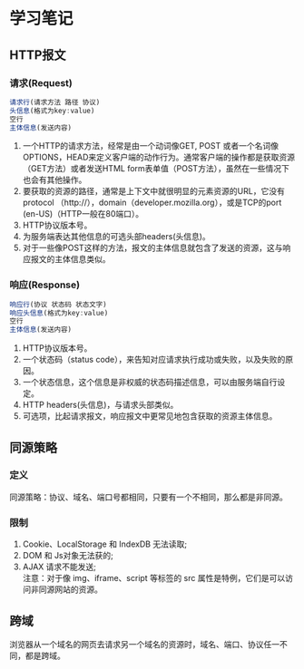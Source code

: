 # 学习笔记

## HTTP报文
### 请求(Request)
```javascript
请求行(请求方法 路径 协议)
头信息(格式为key:value)
空行
主体信息(发送内容)

```
1. 一个HTTP的请求方法，经常是由一个动词像GET, POST 或者一个名词像OPTIONS，HEAD来定义客户端的动作行为。通常客户端的操作都是获取资源（GET方法）或者发送HTML form表单值（POST方法），虽然在一些情况下也会有其他操作。
2. 要获取的资源的路径，通常是上下文中就很明显的元素资源的URL，它没有protocol （http://），domain（developer.mozilla.org），或是TCP的port (en-US)（HTTP一般在80端口）。
3. HTTP协议版本号。
4. 为服务端表达其他信息的可选头部headers(头信息)。
5. 对于一些像POST这样的方法，报文的主体信息就包含了发送的资源，这与响应报文的主体信息类似。

### 响应(Response)
```javascript
响应行(协议 状态码 状态文字)
响应头信息(格式为key:value)
空行
主体信息(发送内容)

```
1. HTTP协议版本号。
2. 一个状态码（status code），来告知对应请求执行成功或失败，以及失败的原因。
3. 一个状态信息，这个信息是非权威的状态码描述信息，可以由服务端自行设定。
4. HTTP headers(头信息)，与请求头部类似。
5. 可选项，比起请求报文，响应报文中更常见地包含获取的资源主体信息。


## 同源策略
### 定义
同源策略：协议、域名、端口号都相同，只要有一个不相同，那么都是非同源。
### 限制
1. Cookie、LocalStorage 和 IndexDB 无法读取;
2. DOM 和 Js对象无法获的;
3. AJAX 请求不能发送;<br>
注意：对于像 img、iframe、script 等标签的 src 属性是特例，它们是可以访问非同源网站的资源。

## 跨域
浏览器从一个域名的网页去请求另一个域名的资源时，域名、端口、协议任一不同，都是跨域。
